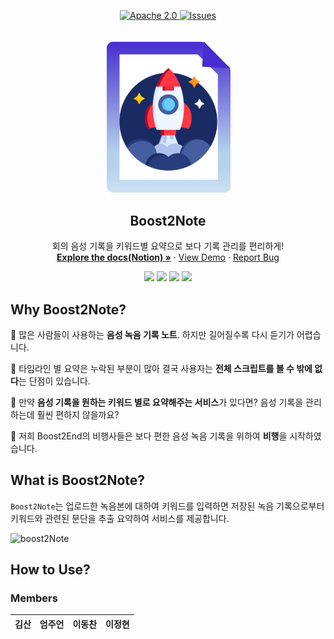 
<a name="readme-top"></a>
<p align="center">
    <a href="https://github.com/boostcampaitech4lv23nlp2/final-project-level3-nlp-10/blob/master/LICENSE">
        <img alt="Apache 2.0" src="https://img.shields.io/badge/license-Apache%202.0-yellow.svg">
    </a>
    <a href="https://github.com/boostcampaitech4lv23nlp2/final-project-level3-nlp-10/issues">
        <img alt="Issues" src="https://img.shields.io/github/issues/boostcampaitech4lv23nlp2/final-project-level3-nlp-10">
    </a>
    
</p>
<!-- PROJECT LOGO -->
<br />
<div align="center">
  <a href="https://github.com/othneildrew/Best-README-Template">
    <img src="assets/logo.png" alt="Logo" width="200" >
  </a>

  <h2 align="center">Boost2Note</h2>

  <p align="center">
    회의 음성 기록을 키워드별 요약으로 보다 기록 관리를 편리하게! 
    <br />
    <a href="https://github.com/boostcampaitech4lv23nlp2/final-project-level3-nlp-10"><strong>Explore the docs(Notion) »</strong></a>
    ·
    <a href="https://github.com/boostcampaitech4lv23nlp2/final-project-level3-nlp-10">View Demo</a>
    ·
    <a href="https://github.com/boostcampaitech4lv23nlp2/final-project-level3-nlp-10/issues">Report Bug</a>
  </p>
  <p align="center">
  <img src="https://img.shields.io/badge/python-3776AB?style=flat&logo=python&logoColor=white"/> <img src="https://img.shields.io/badge/PyTorch-EE4C2C?style=flat&logo=PyTorch&logoColor=white"/>    
<img src="https://img.shields.io/badge/streamlit-FF4B4B?style=flat&logo=streamlit&logoColor=white"/> <img src="https://img.shields.io/badge/FastAPI-009688?style=flat&logo=FastAPI&logoColor=white"/>
  </p>
</div>



## Why **Boost2Note?**
💬 많은 사람들이 사용하는 **음성 녹음 기록 노트**. 하지만 길어질수록 다시 듣기가 어렵습니다.

💬 타임라인 별 요약은 누락된 부분이 많아 결국 사용자는 **전체 스크립트를 볼 수 밖에 없다**는 단점이 있습니다.

💬 만약 **음성 기록을 원하는 키워드 별로 요약해주는 서비스**가 있다면? 음성 기록을 관리하는데 훨씬 편하지 않을까요?

💬 저희 Boost2End의 비행사들은 보다 편한 음성 녹음 기록을 위하여 **비행**을 시작하였습니다.



## What is Boost2Note?
`Boost2Note`는 업로드한 녹음본에 대하여 키워드를 입력하면 저장된 녹음 기록으로부터 키워드와 관련된 문단을 추출 요약하여 서비스를 제공합니다. 

![boost2Note](https://user-images.githubusercontent.com/93572176/217727766-77701517-a0a2-44cd-840f-8bdbf4962602.gif)

## How to Use?


### Members

|김산|엄주언|이동찬|이정현|
|:---:|:---:|:---:|:---:|
